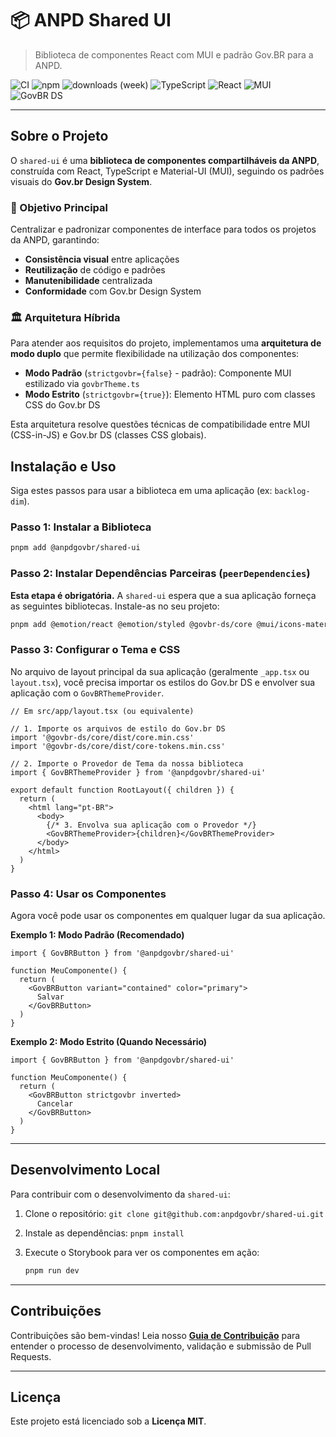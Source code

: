 # 📦 ANPD Shared UI

> Biblioteca de componentes React com MUI e padrão Gov.BR para a ANPD.

![CI](https://github.com/anpdgovbr/shared-ui/actions/workflows/ci.yml/badge.svg)
![npm](https://img.shields.io/npm/v/@anpdgovbr/shared-ui.svg?logo=npm&logoColor=white)
![downloads (week)](https://img.shields.io/npm/dw/@anpdgovbr/shared-ui.svg?logo=npm&logoColor=white)
![TypeScript](https://img.shields.io/badge/TypeScript-%3E%3D4.9-blue.svg?logo=typescript&logoColor=white)
![React](https://img.shields.io/badge/React-^19-61DAFB.svg?logo=react&logoColor=white)
![MUI](https://img.shields.io/badge/MUI-^7-007FFF.svg?logo=mui&logoColor=white)
![GovBR DS](https://img.shields.io/badge/Gov.BR-@govbr--ds/core-4F8A10.svg?logo=government&logoColor=white)

---

## Sobre o Projeto

O `shared-ui` é uma **biblioteca de componentes compartilháveis da ANPD**, construída com React, TypeScript e Material-UI (MUI), seguindo os padrões visuais do **Gov.br Design System**.

### 🎯 Objetivo Principal

Centralizar e padronizar componentes de interface para todos os projetos da ANPD, garantindo:

- **Consistência visual** entre aplicações
- **Reutilização** de código e padrões
- **Manutenibilidade** centralizada
- **Conformidade** com Gov.br Design System

### 🏛️ Arquitetura Híbrida

Para atender aos requisitos do projeto, implementamos uma **arquitetura de modo duplo** que permite flexibilidade na utilização dos componentes:

- **Modo Padrão** (`strictgovbr={false}` - padrão): Componente MUI estilizado via `govbrTheme.ts`
- **Modo Estrito** (`strictgovbr={true}`): Elemento HTML puro com classes CSS do Gov.br DS

Esta arquitetura resolve questões técnicas de compatibilidade entre MUI (CSS-in-JS) e Gov.br DS (classes CSS globais).

## Instalação e Uso

Siga estes passos para usar a biblioteca em uma aplicação (ex: `backlog-dim`).

### Passo 1: Instalar a Biblioteca

```bash
pnpm add @anpdgovbr/shared-ui
```

### Passo 2: Instalar Dependências Parceiras (`peerDependencies`)

**Esta etapa é obrigatória.** A `shared-ui` espera que a sua aplicação forneça as seguintes bibliotecas. Instale-as no seu projeto:

```bash
pnpm add @emotion/react @emotion/styled @govbr-ds/core @mui/icons-material @mui/material react react-dom
```

### Passo 3: Configurar o Tema e CSS

No arquivo de layout principal da sua aplicação (geralmente `_app.tsx` ou `layout.tsx`), você precisa importar os estilos do Gov.br DS e envolver sua aplicação com o `GovBRThemeProvider`.

```tsx
// Em src/app/layout.tsx (ou equivalente)

// 1. Importe os arquivos de estilo do Gov.br DS
import '@govbr-ds/core/dist/core.min.css'
import '@govbr-ds/core/dist/core-tokens.min.css'

// 2. Importe o Provedor de Tema da nossa biblioteca
import { GovBRThemeProvider } from '@anpdgovbr/shared-ui'

export default function RootLayout({ children }) {
  return (
    <html lang="pt-BR">
      <body>
        {/* 3. Envolva sua aplicação com o Provedor */}
        <GovBRThemeProvider>{children}</GovBRThemeProvider>
      </body>
    </html>
  )
}
```

### Passo 4: Usar os Componentes

Agora você pode usar os componentes em qualquer lugar da sua aplicação.

**Exemplo 1: Modo Padrão (Recomendado)**

```tsx
import { GovBRButton } from '@anpdgovbr/shared-ui'

function MeuComponente() {
  return (
    <GovBRButton variant="contained" color="primary">
      Salvar
    </GovBRButton>
  )
}
```

**Exemplo 2: Modo Estrito (Quando Necessário)**

```tsx
import { GovBRButton } from '@anpdgovbr/shared-ui'

function MeuComponente() {
  return (
    <GovBRButton strictgovbr inverted>
      Cancelar
    </GovBRButton>
  )
}
```

---

## Desenvolvimento Local

Para contribuir com o desenvolvimento da `shared-ui`:

1.  Clone o repositório: `git clone git@github.com:anpdgovbr/shared-ui.git`
2.  Instale as dependências: `pnpm install`
3.  Execute o Storybook para ver os componentes em ação:

    ```bash
    pnpm run dev
    ```

---

## Contribuições

Contribuições são bem-vindas! Leia nosso **[Guia de Contribuição](./CONTRIBUTING.md)** para entender o processo de desenvolvimento, validação e submissão de Pull Requests.

---

## Licença

Este projeto está licenciado sob a **Licença MIT**.
